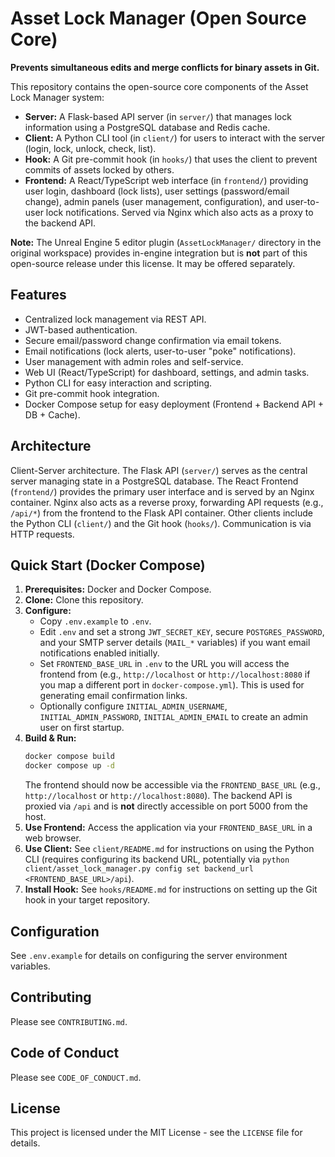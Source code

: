 # Asset Lock Manager (Open Source Core)

**Prevents simultaneous edits and merge conflicts for binary assets in Git.**

This repository contains the open-source core components of the Asset Lock Manager system:

*   **Server:** A Flask-based API server (in `server/`) that manages lock information using a PostgreSQL database and Redis cache.
*   **Client:** A Python CLI tool (in `client/`) for users to interact with the server (login, lock, unlock, check, list).
*   **Hook:** A Git pre-commit hook (in `hooks/`) that uses the client to prevent commits of assets locked by others.
*   **Frontend:** A React/TypeScript web interface (in `frontend/`) providing user login, dashboard (lock lists), user settings (password/email change), admin panels (user management, configuration), and user-to-user lock notifications. Served via Nginx which also acts as a proxy to the backend API.

**Note:** The Unreal Engine 5 editor plugin (`AssetLockManager/` directory in the original workspace) provides in-engine integration but is **not** part of this open-source release under this license. It may be offered separately.

## Features

*   Centralized lock management via REST API.
*   JWT-based authentication.
*   Secure email/password change confirmation via email tokens.
*   Email notifications (lock alerts, user-to-user "poke" notifications).
*   User management with admin roles and self-service.
*   Web UI (React/TypeScript) for dashboard, settings, and admin tasks.
*   Python CLI for easy interaction and scripting.
*   Git pre-commit hook integration.
*   Docker Compose setup for easy deployment (Frontend + Backend API + DB + Cache).

## Architecture

Client-Server architecture. The Flask API (`server/`) serves as the central server managing state in a PostgreSQL database. The React Frontend (`frontend/`) provides the primary user interface and is served by an Nginx container. Nginx also acts as a reverse proxy, forwarding API requests (e.g., `/api/*`) from the frontend to the Flask API container. Other clients include the Python CLI (`client/`) and the Git hook (`hooks/`). Communication is via HTTP requests.

## Quick Start (Docker Compose)

1.  **Prerequisites:** Docker and Docker Compose.
2.  **Clone:** Clone this repository.
3.  **Configure:**
    *   Copy `.env.example` to `.env`.
    *   Edit `.env` and set a strong `JWT_SECRET_KEY`, secure `POSTGRES_PASSWORD`, and your SMTP server details (`MAIL_*` variables) if you want email notifications enabled initially.
    *   Set `FRONTEND_BASE_URL` in `.env` to the URL you will access the frontend from (e.g., `http://localhost` or `http://localhost:8080` if you map a different port in `docker-compose.yml`). This is used for generating email confirmation links.
    *   Optionally configure `INITIAL_ADMIN_USERNAME`, `INITIAL_ADMIN_PASSWORD`, `INITIAL_ADMIN_EMAIL` to create an admin user on first startup.
4.  **Build & Run:**
    ```bash
    docker compose build
    docker compose up -d
    ```
    The frontend should now be accessible via the `FRONTEND_BASE_URL` (e.g., `http://localhost` or `http://localhost:8080`). The backend API is proxied via `/api` and is **not** directly accessible on port 5000 from the host.
5.  **Use Frontend:** Access the application via your `FRONTEND_BASE_URL` in a web browser.
6.  **Use Client:** See `client/README.md` for instructions on using the Python CLI (requires configuring its backend URL, potentially via `python client/asset_lock_manager.py config set backend_url <FRONTEND_BASE_URL>/api`).
7.  **Install Hook:** See `hooks/README.md` for instructions on setting up the Git hook in your target repository.

## Configuration

See `.env.example` for details on configuring the server environment variables.

## Contributing

Please see `CONTRIBUTING.md`.

## Code of Conduct

Please see `CODE_OF_CONDUCT.md`.

## License

This project is licensed under the MIT License - see the `LICENSE` file for details. 
